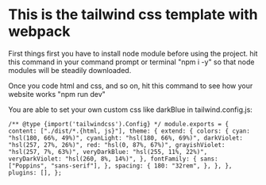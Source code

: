 # This is the tailwind css template with webpack 
First things first you have to install node module before using the project.
hit this command in your command prompt or terminal "npm i -y" so that node modules will be steadily downloaded.

Once you code html and css, and so on, hit this command to see how your website works "npm run dev"

You are able to set your own custom css like darkBlue in tailwind.config.js: 

`/** @type {import('tailwindcss').Config} */
module.exports = {
  content: ["./dist/*.{html, js}"],
  theme: {
    extend: {
      colors: {
        cyan: "hsl(180, 66%, 49%)",
        cyanLight: "hsl(180, 66%, 69%)",
        darkViolet: "hsl(257, 27%, 26%)",
        red: "hsl(0, 87%, 67%)",
        grayishViolet: "hsl(257, 7%, 63%)",
        veryDarkBlue: "hsl(255, 11%, 22%)",
        veryDarkViolet: "hsl(260, 8%, 14%)",
      },
      fontFamily: {
        sans: ["Poppins", "sans-serif"],
      },
      spacing: {
        180: "32rem",
      },
    },
  },
  plugins: [],
};`
